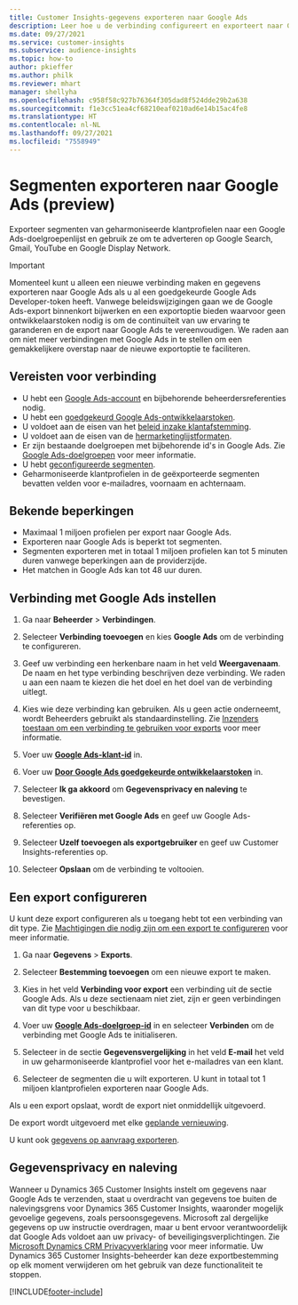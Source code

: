 ```yaml
---
title: Customer Insights-gegevens exporteren naar Google Ads
description: Leer hoe u de verbinding configureert en exporteert naar Google Ads.
ms.date: 09/27/2021
ms.service: customer-insights
ms.subservice: audience-insights
ms.topic: how-to
author: pkieffer
ms.author: philk
ms.reviewer: mhart
manager: shellyha
ms.openlocfilehash: c958f58c927b76364f305dad8f524dde29b2a638
ms.sourcegitcommit: f1e3cc51ea4cf68210eaf0210ad6e14b15ac4fe8
ms.translationtype: HT
ms.contentlocale: nl-NL
ms.lasthandoff: 09/27/2021
ms.locfileid: "7558949"
---
```

# <a name="export-segments-to-google-ads-preview"></a>Segmenten exporteren naar Google Ads (preview)

Exporteer segmenten van geharmoniseerde klantprofielen naar een Google Ads-doelgroepenlijst en gebruik ze om te adverteren op Google Search, Gmail, YouTube en Google Display Network. 

> [!IMPORTANT]
> Momenteel kunt u alleen een nieuwe verbinding maken en gegevens exporteren naar Google Ads als u al een goedgekeurde Google Ads Developer-token heeft. Vanwege beleidswijzigingen gaan we de Google Ads-export binnenkort bijwerken en een exportoptie bieden waarvoor geen ontwikkelaarstoken nodig is om de continuïteit van uw ervaring te garanderen en de export naar Google Ads te vereenvoudigen. We raden aan om niet meer verbindingen met Google Ads in te stellen om een gemakkelijkere overstap naar de nieuwe exportoptie te faciliteren.

## <a name="prerequisites-for-connection"></a>Vereisten voor verbinding

-   U hebt een [Google Ads-account](https://ads.google.com/) en bijbehorende beheerdersreferenties nodig.
-   U hebt een [goedgekeurd Google Ads-ontwikkelaarstoken](https://developers.google.com/google-ads/api/docs/first-call/dev-token). 
-   U voldoet aan de eisen van het [beleid inzake klantafstemming](https://support.google.com/adspolicy/answer/6299717).
-   U voldoet aan de eisen van de [hermarketinglijstformaten](https://support.google.com/google-ads/answer/7558048).
-   Er zijn bestaande doelgroepen met bijbehorende id's in Google Ads. Zie [Google Ads-doelgroepen](https://support.google.com/google-ads/answer/7558048?hl=en#:~:text=Audience%20lists%20is%20a%20section,Display%20Network%20through%20remarketing%20campaigns.) voor meer informatie.
-   U hebt [geconfigureerde segmenten](segments.md).
-   Geharmoniseerde klantprofielen in de geëxporteerde segmenten bevatten velden voor e-mailadres, voornaam en achternaam.

## <a name="known-limitations"></a>Bekende beperkingen

- Maximaal 1 miljoen profielen per export naar Google Ads.
- Exporteren naar Google Ads is beperkt tot segmenten.
- Segmenten exporteren met in totaal 1 miljoen profielen kan tot 5 minuten duren vanwege beperkingen aan de providerzijde. 
- Het matchen in Google Ads kan tot 48 uur duren.

## <a name="set-up-connection-to-google-ads"></a>Verbinding met Google Ads instellen

1. Ga naar **Beheerder** > **Verbindingen**.

1. Selecteer **Verbinding toevoegen** en kies **Google Ads** om de verbinding te configureren.

1. Geef uw verbinding een herkenbare naam in het veld **Weergavenaam**. De naam en het type verbinding beschrijven deze verbinding. We raden u aan een naam te kiezen die het doel en het doel van de verbinding uitlegt.

1. Kies wie deze verbinding kan gebruiken. Als u geen actie onderneemt, wordt Beheerders gebruikt als standaardinstelling. Zie [Inzenders toestaan om een verbinding te gebruiken voor exports](connections.md#allow-contributors-to-use-a-connection-for-exports) voor meer informatie.

1. Voer uw **[Google Ads-klant-id](https://support.google.com/google-ads/answer/1704344)** in.

1. Voer uw **[Door Google Ads goedgekeurde ontwikkelaarstoken](https://developers.google.com/google-ads/api/docs/first-call/dev-token)** in.

1. Selecteer **Ik ga akkoord** om **Gegevensprivacy en naleving** te bevestigen.

1. Selecteer **Verifiëren met Google Ads** en geef uw Google Ads-referenties op.

1. Selecteer **Uzelf toevoegen als exportgebruiker** en geef uw Customer Insights-referenties op.

1. Selecteer **Opslaan** om de verbinding te voltooien. 

## <a name="configure-an-export"></a>Een export configureren

U kunt deze export configureren als u toegang hebt tot een verbinding van dit type. Zie [Machtigingen die nodig zijn om een export te configureren](export-destinations.md#set-up-a-new-export) voor meer informatie.

1. Ga naar **Gegevens** > **Exports**.

1. Selecteer **Bestemming toevoegen** om een nieuwe export te maken.

1. Kies in het veld **Verbinding voor export** een verbinding uit de sectie Google Ads. Als u deze sectienaam niet ziet, zijn er geen verbindingen van dit type voor u beschikbaar.

1. Voer uw **[Google Ads-doelgroep-id](https://support.google.com/google-ads/answer/7558048?hl=en#:~:text=Audience%20lists%20is%20a%20section,Display%20Network%20through%20remarketing%20campaigns.)** in en selecteer **Verbinden** om de verbinding met Google Ads te initialiseren.

1. Selecteer in de sectie **Gegevensvergelijking** in het veld **E-mail** het veld in uw geharmoniseerde klantprofiel voor het e-mailadres van een klant.

1. Selecteer de segmenten die u wilt exporteren. U kunt in totaal tot 1 miljoen klantprofielen exporteren naar Google Ads.

Als u een export opslaat, wordt de export niet onmiddellijk uitgevoerd.

De export wordt uitgevoerd met elke [geplande vernieuwing](system.md#schedule-tab). 

U kunt ook [gegevens op aanvraag exporteren](export-destinations.md#run-exports-on-demand). 

## <a name="data-privacy-and-compliance"></a>Gegevensprivacy en naleving

Wanneer u Dynamics 365 Customer Insights instelt om gegevens naar Google Ads te verzenden, staat u overdracht van gegevens toe buiten de nalevingsgrens voor Dynamics 365 Customer Insights, waaronder mogelijk gevoelige gegevens, zoals persoonsgegevens. Microsoft zal dergelijke gegevens op uw instructie overdragen, maar u bent ervoor verantwoordelijk dat Google Ads voldoet aan uw privacy- of beveiligingsverplichtingen. Zie [Microsoft Dynamics CRM Privacyverklaring](https://go.microsoft.com/fwlink/?linkid=396732) voor meer informatie.
Uw Dynamics 365 Customer Insights-beheerder kan deze exportbestemming op elk moment verwijderen om het gebruik van deze functionaliteit te stoppen.


[!INCLUDE[footer-include](../includes/footer-banner.md)]
